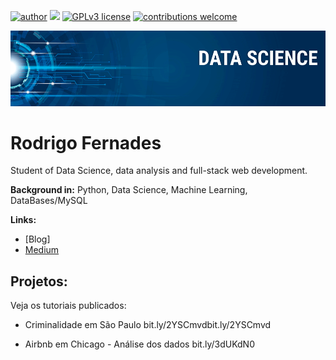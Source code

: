 [![author](https://img.shields.io/badge/author-carlosfab-red.svg)](https://www.linkedin.com/in/carlosfab) [![](https://img.shields.io/badge/python-3.7+-blue.svg)](https://www.python.org/downloads/release/python-365/) [![GPLv3 license](https://img.shields.io/badge/License-GPLv3-blue.svg)](http://perso.crans.org/besson/LICENSE.html) [![contributions welcome](https://img.shields.io/badge/contributions-welcome-brightgreen.svg?style=flat)](https://github.com/carlosfab/data_science/issues)

<p align="center">
  <img src="https://raw.githubusercontent.com/ka1chou/sigmoidal_data_science/master/Screen%20Shot%202020-06-23%20at%2011.23.58.png" >
</p>

# Rodrigo Fernades
<sub> </sub>

Student of Data Science, data analysis and full-stack web development.

**Background in:** Python, Data Science, Machine Learning, DataBases/MySQL

**Links:**
* [Blog]
* [Medium](https://medium.com/@rferna14)


## Projetos:
Veja os tutoriais publicados:

 * Criminalidade em São Paulo bit.ly/2YSCmvdbit.ly/2YSCmvd
 
 * Airbnb em Chicago - Análise dos dados bit.ly/3dUKdN0
 
 


